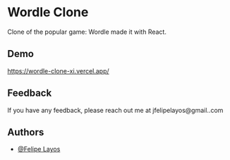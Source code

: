# Wordle Clone

Clone of the popular game: Wordle made it with React.

## Demo

https://wordle-clone-xi.vercel.app/

## Feedback

If you have any feedback, please reach out me at jfelipelayos@gmail..com

## Authors

- [@Felipe Layos](https://www.github.com/jfelipelayos)
